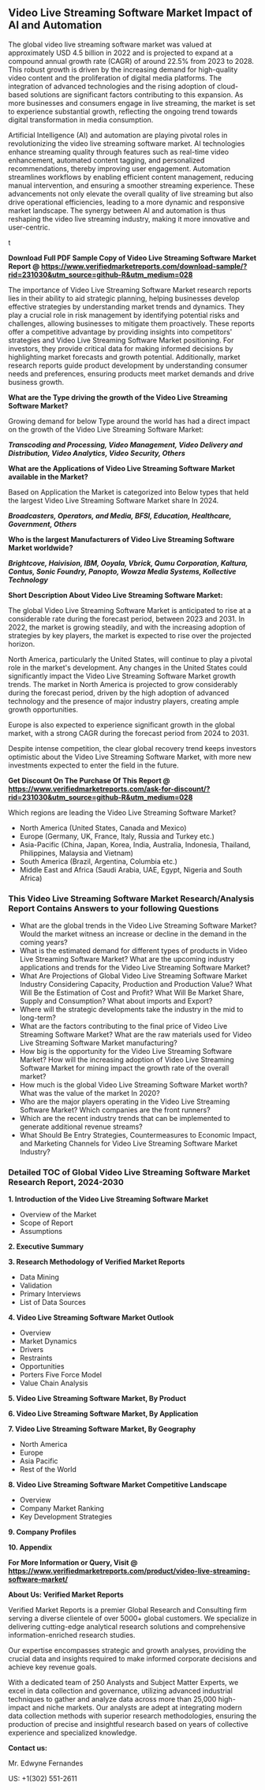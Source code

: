 <h2>Video Live Streaming Software Market Impact of AI and Automation</h2><p>The global video live streaming software market was valued at approximately USD 4.5 billion in 2022 and is projected to expand at a compound annual growth rate (CAGR) of around 22.5% from 2023 to 2028. This robust growth is driven by the increasing demand for high-quality video content and the proliferation of digital media platforms. The integration of advanced technologies and the rising adoption of cloud-based solutions are significant factors contributing to this expansion. As more businesses and consumers engage in live streaming, the market is set to experience substantial growth, reflecting the ongoing trend towards digital transformation in media consumption.</p><p>Artificial Intelligence (AI) and automation are playing pivotal roles in revolutionizing the video live streaming software market. AI technologies enhance streaming quality through features such as real-time video enhancement, automated content tagging, and personalized recommendations, thereby improving user engagement. Automation streamlines workflows by enabling efficient content management, reducing manual intervention, and ensuring a smoother streaming experience. These advancements not only elevate the overall quality of live streaming but also drive operational efficiencies, leading to a more dynamic and responsive market landscape. The synergy between AI and automation is thus reshaping the video live streaming industry, making it more innovative and user-centric.</p>t</p><p id="" class=""><strong>Download Full PDF Sample Copy of Video Live Streaming Software Market Report @ <a href="https://www.verifiedmarketreports.com/download-sample/?rid=231030&utm_source=github-R&utm_medium=028" target="_blank">https://www.verifiedmarketreports.com/download-sample/?rid=231030&utm_source=github-R&utm_medium=028</a></strong></p><p>The importance of&nbsp;Video Live Streaming Software Market research reports lies in their ability to aid strategic planning, helping businesses develop effective strategies by understanding market trends and dynamics. They play a crucial role in risk management by identifying potential risks and challenges, allowing businesses to mitigate them proactively. These reports offer a competitive advantage by providing insights into competitors' strategies and Video Live Streaming Software Market positioning. For investors, they provide critical data for making informed decisions by highlighting market forecasts and growth potential. Additionally, market research reports guide product development by understanding consumer needs and preferences, ensuring products meet market demands and drive business growth.</p><p><strong>What are the&nbsp;Type driving the growth of the Video Live Streaming Software Market?</strong></p><p id="" class="">Growing demand for below Type around the world has had a direct impact on the growth of the Video Live Streaming Software Market:</p><em><strong>Transcoding and Processing, Video Management, Video Delivery and Distribution, Video Analytics, Video Security, Others</strong></em></p><strong>What are the&nbsp;Applications&nbsp;of Video Live Streaming Software Market available in the Market?</strong></p><p id="" class="">Based on Application the Market is categorized into Below types that held the largest Video Live Streaming Software Market share In 2024.</p><em><strong>Broadcasters, Operators, and Media, BFSI, Education, Healthcare, Government, Others</strong></em></p><strong>Who is the largest Manufacturers of Video Live Streaming Software Market worldwide?</strong></p><p><em><strong>Brightcove, Haivision, IBM, Ooyala, Vbrick, Qumu Corporation, Kaltura, Contus, Sonic Foundry, Panopto, Wowza Media Systems, Kollective Technology</strong></em></p><p id="" class=""><strong>Short Description About Video Live Streaming Software Market:</strong></p><p>The global Video Live Streaming Software Market is anticipated to rise at a considerable rate during the forecast period, between 2023 and 2031. In 2022, the market is growing steadily, and with the increasing adoption of strategies by key players, the market is expected to rise over the projected horizon.</p><p>North America, particularly the United States, will continue to play a pivotal role in the market's development. Any changes in the United States could significantly impact the Video Live Streaming Software Market growth trends. The market in North America is projected to grow considerably during the forecast period, driven by the high adoption of advanced technology and the presence of major industry players, creating ample growth opportunities.</p><p>Europe is also expected to experience significant growth in the global market, with a strong CAGR during the forecast period from 2024 to 2031.</p><p>Despite intense competition, the clear global recovery trend keeps investors optimistic about the Video Live Streaming Software Market, with more new investments expected to enter the field in the future.</p><p id="" class=""><strong>Get Discount On The Purchase Of This Report @ <a href="https://www.verifiedmarketreports.com/ask-for-discount/?rid=231030&utm_source=github-R&utm_medium=028" target="_blank">https://www.verifiedmarketreports.com/ask-for-discount/?rid=231030&utm_source=github-R&utm_medium=028</a></strong></p>Which regions are leading the Video Live Streaming Software Market?</p><ul><li>North America (United States, Canada and Mexico)</li><li>Europe (Germany, UK, France, Italy, Russia and Turkey etc.)</li><li>Asia-Pacific (China, Japan, Korea, India, Australia, Indonesia, Thailand, Philippines, Malaysia and Vietnam)</li><li>South America (Brazil, Argentina, Columbia etc.)</li><li>Middle East and Africa (Saudi Arabia, UAE, Egypt, Nigeria and South Africa)</li></ul><h3 id="" class="">This Video Live Streaming Software Market Research/Analysis Report Contains Answers to your following Questions</h3><ul><li>What are the global trends in the Video Live Streaming Software Market? Would the market witness an increase or decline in the demand in the coming years?</li><li>What is the estimated demand for different types of products in Video Live Streaming Software Market? What are the upcoming industry applications and trends for the Video Live Streaming Software Market?</li><li>What Are Projections of Global Video Live Streaming Software Market Industry Considering Capacity, Production and Production Value? What Will Be the Estimation of Cost and Profit? What Will Be Market Share, Supply and Consumption? What about imports and Export?</li><li>Where will the strategic developments take the industry in the mid to long-term?</li><li>What are the factors contributing to the final price of Video Live Streaming Software Market? What are the raw materials used for Video Live Streaming Software Market manufacturing?</li><li>How big is the opportunity for the Video Live Streaming Software Market? How will the increasing adoption of Video Live Streaming Software Market for mining impact the growth rate of the overall market?</li><li>How much is the global Video Live Streaming Software Market worth? What was the value of the market In 2020?</li><li>Who are the major players operating in the Video Live Streaming Software Market? Which companies are the front runners?</li><li>Which are the recent industry trends that can be implemented to generate additional revenue streams?</li><li>What Should Be Entry Strategies, Countermeasures to Economic Impact, and Marketing Channels for Video Live Streaming Software Market Industry?</li></ul><h3 id="" class="">Detailed TOC of Global Video Live Streaming Software Market Research Report, 2024-2030</h3><p id="" class=""><strong>1. Introduction of the Video Live Streaming Software Market</strong></p><ul><li>Overview of the Market</li><li>Scope of Report</li><li>Assumptions</li></ul><p id="" class=""><strong>2. Executive Summary</strong></p><p id="" class=""><strong>3. Research Methodology of Verified Market Reports</strong></p><ul><li>Data Mining</li><li>Validation</li><li>Primary Interviews</li><li>List of Data Sources</li></ul><p id="" class=""><strong>4. Video Live Streaming Software Market Outlook</strong></p><ul><li>Overview</li><li>Market Dynamics</li><li>Drivers</li><li>Restraints</li><li>Opportunities</li><li>Porters Five Force Model</li><li>Value Chain Analysis</li></ul><p id="" class=""><strong>5. Video Live Streaming Software Market, By Product</strong></p><p id="" class=""><strong>6. Video Live Streaming Software Market, By Application</strong></p><p id="" class=""><strong>7. Video Live Streaming Software Market, By Geography</strong></p><ul><li>North America</li><li>Europe</li><li>Asia Pacific</li><li>Rest of the World</li></ul><p id="" class=""><strong>8. Video Live Streaming Software Market Competitive Landscape</strong></p><ul><li>Overview</li><li>Company Market Ranking</li><li>Key Development Strategies</li></ul><p id="" class=""><strong>9. Company Profiles</strong></p><p id="" class=""><strong>10. Appendix</strong></p><p id="" class=""><strong>For More Information or Query, Visit @ <a href="https://www.verifiedmarketreports.com/product/video-live-streaming-software-market/" target="_blank">https://www.verifiedmarketreports.com/product/video-live-streaming-software-market/</a></strong></p><p id="" class=""><strong>About Us: Verified Market Reports</strong></p><p id="" class="">Verified Market Reports is a premier Global Research and Consulting firm serving a diverse clientele of over 5000+ global customers. We specialize in delivering cutting-edge analytical research solutions and comprehensive information-enriched research studies.</p><p id="" class="">Our expertise encompasses strategic and growth analyses, providing the crucial data and insights required to make informed corporate decisions and achieve key revenue goals.</p><p id="" class="">With a dedicated team of 250 Analysts and Subject Matter Experts, we excel in data collection and governance, utilizing advanced industrial techniques to gather and analyze data across more than 25,000 high-impact and niche markets. Our analysts are adept at integrating modern data collection methods with superior research methodologies, ensuring the production of precise and insightful research based on years of collective experience and specialized knowledge.</p><p id="" class=""><strong>Contact us:</strong></p><p id="" class="">Mr. Edwyne Fernandes</p><p id="" class="">US: +1(302) 551-2611</p>